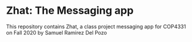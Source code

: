 # Zhat: The Messaging app

This repository contains Zhat, a class project messaging app for COP4331 on Fall 2020 by Samuel Ramirez Del Pozo
